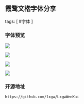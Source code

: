 ## 霞鹜文楷字体分享

tags: [ #字体 ]

### 字体预览

![](https://gitee.com/sysker/picBed/raw/master/images/20210930173926.png)

![](https://gitee.com/sysker/picBed/raw/master/images/20210930173946.png)

![](https://gitee.com/sysker/picBed/raw/master/images/20210930173956.png)

![](https://gitee.com/sysker/picBed/raw/master/images/20210930174011.png)

### 开源地址

```
https://github.com/lxgw/LxgwWenKai
```
